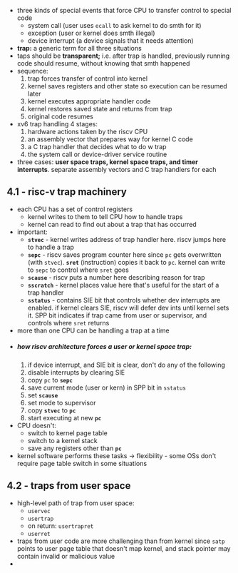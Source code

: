 - three kinds of special events that force CPU to transfer control to special code
	- system call (user uses `ecall` to ask kernel to do smth for it)
	- exception (user or kernel does smth illegal)
	- device interrupt (a device signals that it needs attention)
- **trap:** a generic term for all three situations
- taps should be **transparent;** i.e. after trap is handled, previously running code should resume, without knowing that smth happened
- sequence:
	1. trap forces transfer of control into kernel
	2. kernel saves registers and other state so execution can be resumed later
	3. kernel executes appropriate handler code
	4. kernel restores saved state and returns from trap
	5. original code resumes
- xv6 trap handling 4 stages:
	1. hardware actions taken by the riscv CPU
	2. an assembly vector that prepares way for kernel C code
	3. a C trap handler that decides what to do w trap
	4. the system call or device-driver service routine
- three cases: **user space traps, kernel space traps, and timer interrupts**. separate assembly vectors and C trap handlers for each
## 4.1 - risc-v trap machinery
- each CPU has a set of control registers 
	- kernel writes to them to tell CPU how to handle traps
	- kernel can read to find out about a trap that has occurred
- important:
	- **`stvec`** - kernel writes address of trap handler here. riscv jumps here to handle a trap
	- **`sepc`** - riscv saves program counter here since `pc` gets overwritten (with `stvec`). **`sret`** (instruction) copies it back to `pc`. kernel can write to `sepc` to control where `sret` goes
	- **`scause`** - riscv puts a number here describing reason for trap
	- **`sscratch`** - kernel places value here that's useful for the start of a trap handler
	- **`sstatus`** - contains SIE bit that controls whether dev interrupts are enabled. if kernel clears SIE, riscv will defer dev ints until kernel sets it. SPP bit indicates if trap came from user or supervisor, and controls where `sret` returns
- more than one CPU can be handling a trap at a time
- ##### how riscv architecture forces a user or kernel space trap:
	1. if device interrupt, and SIE bit is clear, don't do any of the following
	2. disable interrupts by clearing SIE
	3. copy `pc` to **`sepc`**
	4. save current mode (user or kern) in SPP bit in `sstatus`
	5. set **`scause`** 
	6. set mode to supervisor
	7. copy **`stvec`** to **`pc`**
	8. start executing at new **`pc`**
- CPU doesn't:
	- switch to kernel page table
	- switch to a kernel stack
	- save any registers other than **`pc`**
- kernel software performs these tasks
	$\rightarrow$ flexibility - some OSs don't require page table switch in some situations
## 4.2 - traps from user space
- high-level path of trap from user space:
	- `uservec`
	- `usertrap`
	- on return: `usertrapret`
	- `userret`
- traps from user code are more challenging than from kernel
	since `satp` points to user page table that doesn't map kernel, and stack pointer may contain invalid or malicious value
- 
